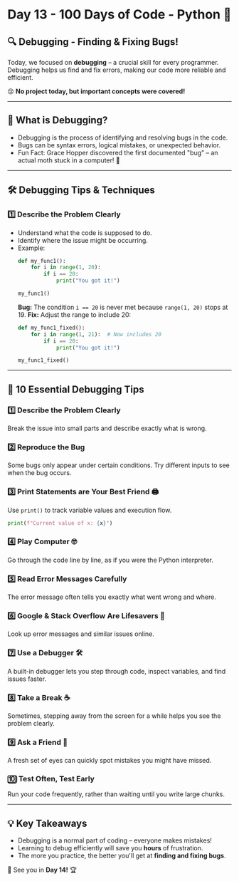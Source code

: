# Day 13 - 100 Days of Code - Python 🐍

## **🔍 Debugging - Finding & Fixing Bugs!**
Today, we focused on **debugging** – a crucial skill for every programmer. Debugging helps us find and fix errors, making our code more reliable and efficient.

😢 **No project today, but important concepts were covered!**

---

## **🐛 What is Debugging?**
- Debugging is the process of identifying and resolving bugs in the code.
- Bugs can be syntax errors, logical mistakes, or unexpected behavior.
- Fun Fact: Grace Hopper discovered the first documented "bug" – an actual moth stuck in a computer! 🦋

---

## **🛠️ Debugging Tips & Techniques**

### **1️⃣ Describe the Problem Clearly**
- Understand what the code is supposed to do.
- Identify where the issue might be occurring.
- Example:
  ```python
  def my_func1():
      for i in range(1, 20):
          if i == 20:
              print("You got it!")

  my_func1()
  ```
  **Bug:** The condition `i == 20` is never met because `range(1, 20)` stops at 19. 
  **Fix:** Adjust the range to include 20:
  ```python
  def my_func1_fixed():
      for i in range(1, 21):  # Now includes 20
          if i == 20:
              print("You got it!")

  my_func1_fixed()
  ```

---

## **🎯 10 Essential Debugging Tips**

### **1️⃣ Describe the Problem Clearly**
Break the issue into small parts and describe exactly what is wrong.

### **2️⃣ Reproduce the Bug**
Some bugs only appear under certain conditions. Try different inputs to see when the bug occurs.

### **3️⃣ Print Statements are Your Best Friend 🖨️**
Use `print()` to track variable values and execution flow.
```python
print(f"Current value of x: {x}")
```

### **4️⃣ Play Computer 🤓**
Go through the code line by line, as if you were the Python interpreter.

### **5️⃣ Read Error Messages Carefully**
The error message often tells you exactly what went wrong and where.

### **6️⃣ Google & Stack Overflow Are Lifesavers 🔎**
Look up error messages and similar issues online.

### **7️⃣ Use a Debugger 🛠️**
A built-in debugger lets you step through code, inspect variables, and find issues faster.

### **8️⃣ Take a Break ☕**
Sometimes, stepping away from the screen for a while helps you see the problem clearly.

### **9️⃣ Ask a Friend 👥**
A fresh set of eyes can quickly spot mistakes you might have missed.

### **🔟 Test Often, Test Early**
Run your code frequently, rather than waiting until you write large chunks.

---

## **💡 Key Takeaways**
- Debugging is a normal part of coding – everyone makes mistakes!
- Learning to debug efficiently will save you **hours** of frustration.
- The more you practice, the better you'll get at **finding and fixing bugs**.

🚀 See you in **Day 14!** 🏆
